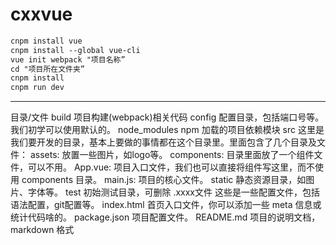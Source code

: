 # cxxvue
```xml
cnpm install vue
cnpm install --global vue-cli
vue init webpack "项目名称”
cd "项目所在文件夹”
cnpm install 
cnpm run dev
```

---
目录/文件
build   项目构建(webpack)相关代码
config  配置目录，包括端口号等。我们初学可以使用默认的。
node_modules    npm 加载的项目依赖模块
src 这里是我们要开发的目录，基本上要做的事情都在这个目录里。里面包含了几个目录及文件：
assets: 放置一些图片，如logo等。
components: 目录里面放了一个组件文件，可以不用。
App.vue: 项目入口文件，我们也可以直接将组件写这里，而不使用 components 目录。
main.js: 项目的核心文件。
static  静态资源目录，如图片、字体等。
test    初始测试目录，可删除
.xxxx文件 这些是一些配置文件，包括语法配置，git配置等。
index.html  首页入口文件，你可以添加一些 meta 信息或统计代码啥的。
package.json    项目配置文件。
README.md   项目的说明文档，markdown 格式